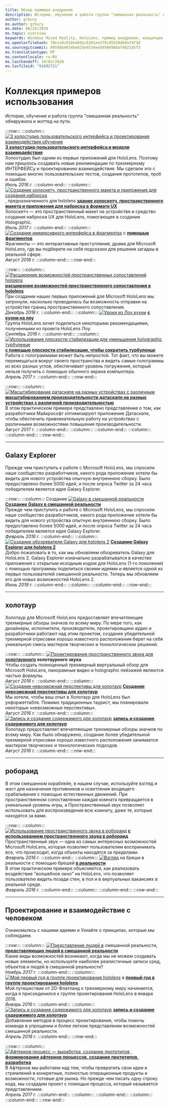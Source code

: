 ```yaml
---
title: Обзор примера внедрения
description: Истории, обучение и работа группа "смешанная реальность" обнаружила и жоттед на пути.
author: grbury
ms.author: grbury
ms.date: 08/24/2019
ms.topic: overview
keywords: Windows Mixed Reality, HoloLens, пример внедрения, концепция, сценарии
ms.openlocfilehash: 78ece9c010ed402c6281ee2f9cd5638db9af4f3d
ms.sourcegitcommit: 09599b4034be825e4536eeb9566968afd021d5f3
ms.translationtype: MT
ms.contentlocale: ru-RU
ms.lasthandoff: 10/03/2020
ms.locfileid: "91692721"
---
```

# <a name="case-study-gallery"></a>Коллекция примеров использования

Истории, обучение и работа группа "смешанная реальность" обнаружила и жоттед на пути.

:::row:::
    :::column:::
       [ ![ 3 холостудио пользовательского интерфейса и проектирования взаимодействия обучение](images/thought-bubble-500px.jpg)](../out-of-scope/case-study-3-holostudio-ui-and-interaction-design-learnings.md) **[3 холостудио пользовательского интерфейса и модели взаимодействия](../out-of-scope/case-study-3-holostudio-ui-and-interaction-design-learnings.md)**<br>
        Холостудио был одним из первых приложений для HoloLens. Поэтому нам пришлось создавать новые рекомендации по трехмерному ИНТЕРФЕЙСу и проектированию взаимодействия. Мы сделали это с помощью многих пользовательских тестов, создания прототипов, проб и ошибок.<br>
        *Июль 2016 г.*
    :::column-end:::
    :::column:::
       [ ![ Создание холоскетч, пространственного макета и приложения для создания наброска](images/holosketch-image-01-640px.png)](../out-of-scope/case-study-building-holosketch,-a-spatial-layout-and-ux-sketching-app-for-hololens.md) , предназначенного для hololens **[здание холоскетч, пространственного макета и приложения для наброска в формате UX](../out-of-scope/case-study-building-holosketch,-a-spatial-layout-and-ux-sketching-app-for-hololens.md)**<br>
        Холоскетч — это пространственный макет на устройстве и средство создания наброска UX для HoloLens, помогающее в создании Holographic.<br>
         *Июль 2017 г.*
    :::column-end:::
    :::column:::
       [ ![ Создание иммерсивного интерфейса в фрагментах](images/surfacereconstruction.jpg)](../out-of-scope/case-study-creating-an-immersive-experience-in-fragments.md) с **[помощью фрагментов](../out-of-scope/case-study-creating-an-immersive-experience-in-fragments.md)**<br>
        Фрагменты — это интерактивные преступления, драма для Microsoft HoloLens, где вы подберете на себя подсказки для решения загадкы в реальной сфере.<br>
        *Август 2016 г.*
    :::column-end:::
:::row-end:::

:::row:::
    :::column:::
       [ ![ Расширение возможностей пространственных сопоставлений hololens](images/away-from-camera-position-500px.png)](../out-of-scope/case-study-expanding-the-spatial-mapping-capabilities-of-hololens.md) **[расширение возможностей пространственного сопоставления в hololens](../out-of-scope/case-study-expanding-the-spatial-mapping-capabilities-of-hololens.md)**<br>
        При создании наших первых приложений для Microsoft HoloLens мы затронули, насколько проводилась бы возможность отправки на устройстве границ пространственного сопоставления.<br>
        *Декабрь 2016 г.*
    :::column-end:::
    :::column:::
       [ ![ Уроки из Лоу кухни](images/lowes.jpg)](../out-of-scope/case-study-lessons-from-the-lowes-kitchen.md) **[с кухни на лоу](../out-of-scope/case-study-lessons-from-the-lowes-kitchen.md)**<br>
        Группа HoloLens хочет поделиться некоторыми рекомендациями, полученными из проекта HoloLens Лоу.<br>
        *Сентябрь 2016 г.*
    :::column-end:::
    :::column:::
       [ ![ Использование плоскости стабилизации для уменьшения holographic турбуленце](images/holotour-stabilization-plane-500px.jpg)](../develop/platform-capabilities-and-apis/case-study-using-the-stabilization-plane-to-reduce-holographic-turbulence.md) **[с помощью плоскости стабилизации, чтобы сократить турбуленце](../develop/platform-capabilities-and-apis/case-study-using-the-stabilization-plane-to-reduce-holographic-turbulence.md)**<br>
        Работа с голограммами может быть непростой. Тот факт, что вы можете перемещаться вокруг своего пространства и видеть самые голограммы из всех разных углов, обеспечивает уровень погружения, который нельзя получить с помощью обычного экрана компьютера.<br>
        *Апрель 2017 г.*
    :::column-end:::
:::row-end:::

:::row:::
    :::column:::
       [ ![ Масштабирование датаскапе на разных устройствах с различным](images/cloud-steps-1-4-700px.jpg)](../out-of-scope/case-study-scaling-datascape-across-devices-with-different-performance.md) **[масштабированием производительности датаскапе на разных устройствах с различной производительностью](../out-of-scope/case-study-scaling-datascape-across-devices-with-different-performance.md)**<br>
        В этом практическом примере представлено представление о том, как разработчики Майкрософт оптимизируют приложение Датаскапе, чтобы обеспечить привлекательную работу на устройствах с различными возможностями повышения производительности.<br>
        *Август 2017 г.*
    :::column-end:::
    :::column:::
    :::column-end:::
    :::column:::
    :::column-end:::
:::row-end:::

---

## <a name="galaxy-explorer"></a>Galaxy Explorer

Прежде чем приступить к работе с Microsoft HoloLens, мы спросили наше сообщество разработчиков, какого рода приложение хотели бы видеть для нового устройства опытную внутреннюю сборку. Было предоставлено более 5000 идей, и после опроса Twitter за 24 часа победителем является идея Galaxy Explorer.

:::row:::
    :::column:::
       Создание [ ![ Galaxy в смешанной реальности](images/full-galaxy-500px.png)](../out-of-scope/case-study-creating-a-galaxy-in-mixed-reality.md) **[Создание Galaxy в смешанной реальности](../out-of-scope/case-study-creating-a-galaxy-in-mixed-reality.md)**<br>
        Прежде чем приступить к работе с Microsoft HoloLens, мы спросили наше сообщество разработчиков, какого рода приложение хотели бы видеть для нового устройства опытную внутреннюю сборку. Было предоставлено более 5000 идей, и после опроса Twitter за 24 часа победителем является идея Galaxy Explorer.<br>
         *Февраль 2016 г.*
    :::column-end:::
    :::column:::
       [ ![ Создание обозревателя Galaxy для hololens 2](../develop/unity/images/ge-update-interactions-concept-force-grab.png)](../develop/unity/galaxy-explorer-update.md) **[Создание Galaxy Explorer для hololens 2](../develop/unity/galaxy-explorer-update.md)**<br>
        Добро пожаловать в то, как мы обновляем обозреватель Galaxy для HoloLens 2. Galaxy Explorer изначально разрабатывался в качестве приложения с открытым исходным кодом для HoloLens (1-го поколения) с помощью программы поделиться своими идеями и является одной из первых пользователей смешанной реальности. Теперь мы обновляем его для новых возможностей HoloLens 2.<br>
        *Июнь 2019 г.*
    :::column-end:::
    :::column:::
    :::column-end:::
:::row-end:::

---

## <a name="holotour"></a>холотаур

Холотаур для Microsoft HoloLens предоставляет впечатляющие трехмерные обзоры значков по всему миру. По мере того, как дизайнеры, исполнители, производители, проектировщики аудио и разработчики работают над этим проектом, создание убедительной трехмерной отрисовки хорошо известного расположения берет на себя уникальную смесь мастеров творческих и технологических решений.

:::row:::
    :::column:::
       [ ![ Проектирование пространственного звука для](../out-of-scope/images/recreated-colosseum-holotour-500px.png)](../design/case-study-spatial-sound-design-for-holotour.md) **[холотаурного](../design/case-study-spatial-sound-design-for-holotour.md) холотаурного звука**<br>
        Чтобы создать полноценный трехмерный виртуальный обзор для Microsoft HoloLens, панорамные видео и holographic пейзажей являются частью формулы.<br>
         *Август 2016 г.*
    :::column-end:::
    :::column:::
       [ ![ Создание невозможнай перспективы для холотаур](../out-of-scope/images/rome-colosseum-overlay-500px.png)](../out-of-scope/case-study-creating-impossible-perspectives-for-holotour.md) **[Создание невозможнай перспективы для холотаур](../out-of-scope/case-study-creating-impossible-perspectives-for-holotour.md)**<br>
        Мы хотели, чтобы ваш опыт в Холотаур для HoloLens был унфоржеттабле. Помимо традиционных таурист, мы планировали некоторые «невозможные перспективы».<br>
        *Август 2016 г.*
    :::column-end:::
    :::column:::
       [ ![ Запись и создание содержимого для холотаур](../out-of-scope/images/camera-machu-pichu-500px.png)](../out-of-scope/case-study-capturing-and-creating-content-for-holotour.md) **[запись и создание содержимого для холотаур](../out-of-scope/case-study-capturing-and-creating-content-for-holotour.md)**<br>
        Холотаур предоставляет впечатляющие трехмерные обзоры значков по всему миру. Как было обнаружено, создание более убедительной трехмерной отрисовки хорошо известного расположения занимается мастером творческих и технологических подходов.<br>
        *Август 2016 г.*
    :::column-end:::
:::row-end:::

---

## <a name="roboraid"></a>робораид

В этом смешанном кораблейе, в нашем случае, используйте взгляд и жест для назначения противников и осветления входящего срабатывания с помощью естественных движений. При пространственном сопоставлении каждая комната превращается в уникальный уровень игры, а Пространственный звук позволяет использовать для воспроизведения всю комнату, даже те, которые находятся за вами.

:::row:::
    :::column:::
       [ ![ Использование пространственного звука в робораид](../design/images/successful-dodge-roboraid-500px.jpg)](../design/case-study-using-spatial-sound-in-roboraid.md) **[с использованием пространственного звука в робораид](../design/case-study-using-spatial-sound-in-roboraid.md)**<br>
        Пространственный звук — одна из самых интересных возможностей Microsoft HoloLens, которая позволяет пользователям воспринимать все, что происходит, когда объекты находятся за пределами.<br>
         *Февраль 2016 г.*
    :::column-end:::
    :::column:::
       [ ![ Взгляд](../develop/unity/images/roboraid-640px.png)](../out-of-scope/case-study-looking-through-holes-in-your-reality.md) на бреши в реальности с помощью брешей **[в реальности](../out-of-scope/case-study-looking-through-holes-in-your-reality.md)**<br>
        В этом практическом примере объясняется, как реализовать воздействие "волшебное окно" на HoloLens, что позволяет пользователю видеть позади стен, в пол и в виртуальных вакансиях в реальной среде.<br>
        *Февраль 2016 г.*
    :::column-end:::
    :::column:::
    :::column-end:::
:::row-end:::

---

## <a name="design-and-human-experience"></a>Проектирование и взаимодействие с человеком

Ознакомьтесь с нашими идеями и Узнайте о принципах, которые мы соблюдаем.

:::row:::
    :::column:::
       [ ![ Представление людей в](../develop/unity/images/bang-ai-weiwie.jpg)](../out-of-scope/case-study-representing-humans-in-mixed-reality.md) смешанной реальности, **[представляющих людей в смешанной реальности](../out-of-scope/case-study-representing-humans-in-mixed-reality.md)**<br>
        Какие виды возможностей возникают, когда мы не можем создавать новые элементы, но используете наиболее реалистичные записи сред, объектов и людей в смешанной реальности?<br>
         *Ноябрь 2017 г.*
    :::column-end:::
    :::column:::
       [ ![ Мой первый год в группе проектирования hololens](../develop/unity/images/MotionController.jpg)](../out-of-scope/case-study-my-first-year-on-the-hololens-design-team.md) в **[первый год в группе проектирования hololens](../out-of-scope/case-study-my-first-year-on-the-hololens-design-team.md)**<br>
        Мой путешествие от 2D-Флатланд к трехмерному миру начинается, когда я присоединился к группе проектирования HoloLens в январе 2016.<br>
        *Январь 2016 г.*
    :::column-end:::
    :::column:::
       [ ![ Запись и создание содержимого для холотаур](images/academyteam1000.png)](case-study-expanding-the-design-process-for-mixed-reality.md) **[запись и создание содержимого для холотаур](case-study-expanding-the-design-process-for-mixed-reality.md)**<br>
        Добавление методов в процесс проектирования, чтобы помочь команде в упрощении и более легком представлении возможностей смешанной реальности.<br>
        *Апрель 2018 г.*
    :::column-end:::
:::row-end:::

:::row:::
    :::column:::
       [ ![ Афтернов процесс — выработка, создание прототипов](../out-of-scope/images/whatisenvisioning-640px.png)](../out-of-scope/case-study-afternows-process-envisioning,-prototyping,-building.md) , **[формирование афтернов процессов, создание прототипов, разработка](../out-of-scope/case-study-afternows-process-envisioning,-prototyping,-building.md)**<br>
        В Афтернов мы работаем над тем, чтобы превратить свои идеи и стремлений в конкретные, полностью операционные продукты и возможности, готовые для рынка. Но прежде чем писать одну строку кода, мы создадим проект с помощью процесса, который называется представлением.<br>
        *Апрель 2017 г.*
    :::column-end:::
    :::column:::
    :::column-end:::
    :::column:::
    :::column-end:::
:::row-end:::
